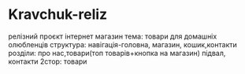 # Kravchuk-reliz
релізний проєкт інтернет магазин
тема: товари для домашніх олюбленців 
структура: 
навігація-головна, магазин, кошик,контакти
розділи:
про нас,товари(топ товарів+кнопка на магазин)
підвал, контакти
2стор: товари
